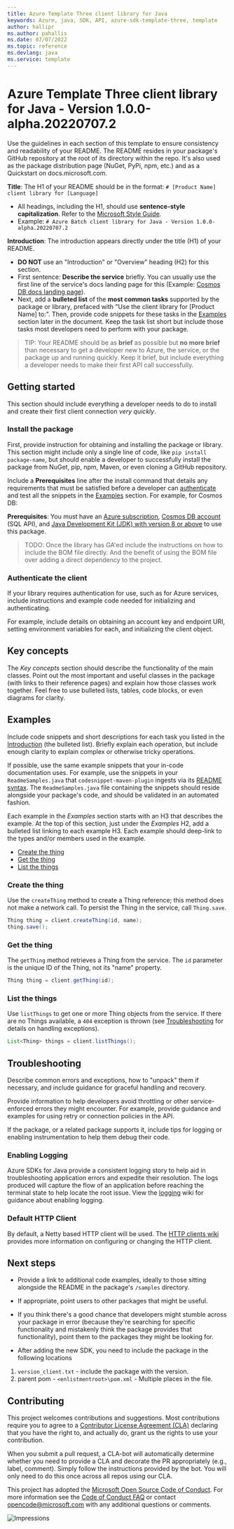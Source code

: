 ```yaml
---
title: Azure Template Three client library for Java
keywords: Azure, java, SDK, API, azure-sdk-template-three, template
author: hallipr
ms.author: pahallis
ms.date: 07/07/2022
ms.topic: reference
ms.devlang: java
ms.service: template
---
```

# Azure Template Three client library for Java - Version 1.0.0-alpha.20220707.2 


Use the guidelines in each section of this template to ensure consistency and readability of your README.
The README resides in your package's GitHub repository at the root of its directory within the repo.
It's also used as the package distribution page (NuGet, PyPi, npm, etc.) and as a Quickstart on docs.microsoft.com.

**Title**: The H1 of your README should be in the format: `# [Product Name] client library for [Language]`

* All headings, including the H1, should use **sentence-style capitalization**. Refer to the [Microsoft Style Guide][style-guide-msft].
* Example: `# Azure Batch client library for Java - Version 1.0.0-alpha.20220707.2 
`

**Introduction**: The introduction appears directly under the title (H1) of your README.

* **DO NOT** use an "Introduction" or "Overview" heading (H2) for this section.
* First sentence: **Describe the service** briefly. You can usually use the first line of the service's docs landing page
  for this (Example: [Cosmos DB docs landing page](/azure/cosmos-db/)).
* Next, add a **bulleted list** of the **most common tasks** supported by the package or library, prefaced with
  "Use the client library for [Product Name] to:". Then, provide code snippets for these tasks in the [Examples](#examples)
  section later in the document. Keep the task list short but include those tasks most developers need to perform with your package.

> TIP: Your README should be as **brief** as possible but **no more brief** than necessary to get a developer new to Azure,
> the service, or the package up and running quickly. Keep it brief, but include everything a developer needs to make
> their first API call successfully.

## Getting started

This section should include everything a developer needs to do to install and create their first client connection *very quickly*.

### Install the package

First, provide instruction for obtaining and installing the package or library. This section might include only a single
line of code, like `pip install package-name`, but should enable a developer to successfully install the package from
NuGet, pip, npm, Maven, or even cloning a GitHub repository.

Include a **Prerequisites** line after the install command that details any requirements that must be satisfied before
a developer can [authenticate](#authenticate-the-client) and test all the snippets in the [Examples](#examples) section.
For example, for Cosmos DB:

**Prerequisites**: You must have an [Azure subscription](https://azure.microsoft.com/free/), [Cosmos DB account](/azure/cosmos-db/account-overview) (SQL API), and [Java Development Kit (JDK) with version 8 or above][jdk] to use this package.

> TODO: Once the library has GA'ed include the instructions on how to include the BOM file directly. And the benefit of using the BOM file over adding a direct dependency to the project.

### Authenticate the client

If your library requires authentication for use, such as for Azure services, include instructions and example code
needed for initializing and authenticating.

For example, include details on obtaining an account key and endpoint URI, setting environment variables for each, and
initializing the client object.

## Key concepts

The *Key concepts* section should describe the functionality of the main classes. Point out the most important and
useful classes in the package (with links to their reference pages) and explain how those classes work together. Feel
free to use bulleted lists, tables, code blocks, or even diagrams for clarity.

## Examples

Include code snippets and short descriptions for each task you listed in the [Introduction](#introduction) (the bulleted list).
Briefly explain each operation, but include enough clarity to explain complex or otherwise tricky operations.

If possible, use the same example snippets that your in-code documentation uses. For example, use the snippets in your
`ReadmeSamples.java` that `codesnippet-maven-plugin` ingests via its [README syntax](https://github.com/Azure/azure-sdk-tools/tree/main/packages/java-packages/codesnippet-maven-plugin#injecting-codesnippets-into-readmes).
The `ReadmeSamples.java` file containing the snippets should reside alongside your package's code, and should be
validated in an automated fashion.

Each example in the *Examples* section starts with an H3 that describes the example. At the top of this section, just
under the *Examples* H2, add a bulleted list linking to each example H3. Each example should deep-link to the types
and/or members used in the example.

* [Create the thing](#create-the-thing)
* [Get the thing](#get-the-thing)
* [List the things](#list-the-things)

### Create the thing

Use the `createThing` method to create a Thing reference; this method does not make a network call. To persist the
Thing in the service, call `Thing.save`.

```java
Thing thing = client.createThing(id, name);
thing.save();
```

### Get the thing

The `getThing` method retrieves a Thing from the service. The `id` parameter is the unique ID of the Thing, not its
"name" property.

```java
Thing thing = client.getThing(id);
```

### List the things

Use `listThings` to get one or more Thing objects from the service. If there are no Things available, a `404` exception
is thrown (see [Troubleshooting](#troubleshooting) for details on handling exceptions).

```java
List<Thing> things = client.listThings();
```

## Troubleshooting

Describe common errors and exceptions, how to "unpack" them if necessary, and include guidance for graceful handling and recovery.

Provide information to help developers avoid throttling or other service-enforced errors they might encounter. For example,
provide guidance and examples for using retry or connection policies in the API.

If the package, or a related package supports it, include tips for logging or enabling instrumentation to help them debug their code.

### Enabling Logging

Azure SDKs for Java provide a consistent logging story to help aid in troubleshooting application errors and expedite
their resolution. The logs produced will capture the flow of an application before reaching the terminal state to help
locate the root issue. View the [logging][logging] wiki for guidance about enabling logging.

### Default HTTP Client

By default, a Netty based HTTP client will be used. The [HTTP clients wiki](https://github.com/Azure/azure-sdk-for-java/wiki/HTTP-clients)
provides more information on configuring or changing the HTTP client.

## Next steps

* Provide a link to additional code examples, ideally to those sitting alongside the README in the package's `/samples` directory.
* If appropriate, point users to other packages that might be useful.
* If you think there's a good chance that developers might stumble across your package in error (because they're searching
  for specific functionality and mistakenly think the package provides that functionality), point them to the packages
  they might be looking for.

* After adding the new SDK, you need to include the package in the following locations
1. `version_client.txt` - include the package with the version.
2. parent pom - `<enlistmentroot>\pom.xml` - Multiple places in the file.

## Contributing

This project welcomes contributions and suggestions. Most contributions require you to agree to a
[Contributor License Agreement (CLA)][cla] declaring that you have the right to, and actually do, grant us the rights
to use your contribution.

When you submit a pull request, a CLA-bot will automatically determine whether you need to provide a CLA and decorate
the PR appropriately (e.g., label, comment). Simply follow the instructions provided by the bot. You will only need to
do this once across all repos using our CLA.

This project has adopted the [Microsoft Open Source Code of Conduct][coc]. For more information see the
[Code of Conduct FAQ][coc_faq] or contact [opencode@microsoft.com][coc_contact] with any additional questions or comments.

<!-- LINKS -->
[style-guide-msft]: /style-guide/capitalization
[jdk]: /java/azure/jdk/?view=azure-java-stable
[logging]: https://github.com/Azure/azure-sdk-for-java/wiki/Logging-with-Azure-SDK
[cla]: https://cla.microsoft.com
[coc]: https://opensource.microsoft.com/codeofconduct/
[coc_faq]: https://opensource.microsoft.com/codeofconduct/faq/
[coc_contact]: mailto:opencode@microsoft.com

![Impressions](https://azure-sdk-impressions.azurewebsites.net/api/impressions/azure-sdk-for-java%2Fsdk%2Ftemplate%2Fazure-sdk-template%2FREADME.png)

